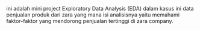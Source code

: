 ini adalah mini project Exploratory Data Analysis (EDA) dalam kasus ini data penjualan produk dari zara yang mana isi analisisnya yaitu memahami faktor-faktor yang mendorong penjualan tertinggi di zara company.
